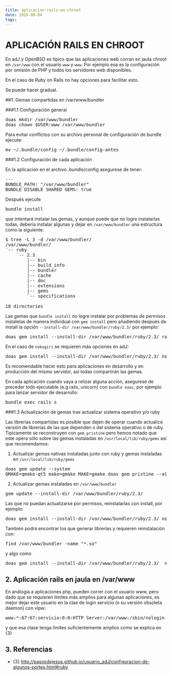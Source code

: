 ```yaml
---
title: aplicacion-rails-en-chroot
date: 2016-08-04
tags:
---
```


# APLICACIÓN RAILS EN CHROOT

En adJ y OpenBSD es típico que las aplicaciones web corran en jaula chroot en ```/var/www``` con el usuario `www` y `www`. Por ejemplo esa es la configuración por omisión de PHP y todos los servidores web disponibles.

En el caso de Ruby on Rails no hay opciones para facilitar esto.  

Se puede hacer gradual.

##1. Gemas compartidas en /var/www/bundler

###1.1 Configuración general

<pre>
doas mkdir /var/www/bundler
doas chown $USER:www /var/www/bundler
</pre>

Para evitar conflictos con su archivo personal de configuración de bundle ejecute:
<pre>
mv ~/.bundle/config ~/.bundle/config-antes
</pre>

###1.2 Configuración de cada aplicación 

En la aplicación en el archivo .bundle/config asegurese de tener:
<pre>
---
BUNDLE_PATH: "/var/www/bundler"
BUNDLE_DISABLE_SHARED_GEMS: true
</pre>

Después ejecute 
<pre>
bundle install
</pre>
que intentará instalar las gemas, y aunque puede que no logre instalarlas todas, 
debería instalar algunas y dejar en ```/var/www/bundler``` una estructura como la siguiente:
<pre>
$ tree -L 3 -d /var/www/bundler/
/var/www/bundler/
`-- ruby
    `-- 2.3
        |-- bin
        |-- build_info
        |-- bundler
        |-- cache
        |-- doc
        |-- extensions
        |-- gems
        `-- specifications

10 directories
</pre>

Las gemas que ```bundle install``` no logre instalar por problemas de permisos instalelas de manera individual con ```gem install``` pero añadiendo después de install la opción ```--install-dir /var/www/bundler/ruby/2.3/``` por ejemplo:
<pre>
doas gem install --install-dir /var/www/bundler/ruby/2.3/ raindrops -v '0.17.0' 
</pre>

En el caso de ```nokogiri``` se requieren más opciones en adJ:
<pre>
doas gem install --install-dir /var/www/bundler/ruby/2.3/ nokogiri -v '1.6.8' -- --use-system-libraries
</pre>

Es recomendable hacer esto para aplicaciones en desarrollo y en producción del mismo servidor, así todas compartirán las gemas.

En cada aplicación cuando vaya a relizar alguna acción, asegurese de preceder todo ejecutable (e.g rails, unicorn) con ```bundle exec```, por ejemplo para lanzar servidor de desarrollo:
<pre>
bundle exec rails s
</pre>

###1.3 Actualización de gemas tras actualizar sistema operativo y/o ruby

Las librerías compartidas es posible que dejen de operar cuando actualice versión de librerías de las que dependen o del sistema operativo o de ruby.   Tipicamente se reconstruyen con ```gem pristine``` pero hemos notado que este opera sólo sobre las gemas instaladas en ```/usr/local/lib/ruby/gems``` así que recomendamos:

1. Actualizar gemas nativas instaladas junto con ruby y gemas instaladas en ```/usr/local/lib/ruby/gems```
<pre>
doas gem update --system
QMAKE=qmake-qt5 make=gmake MAKE=gmake doas gem pristine --all
</pre>

2. Actualizar gemas instaladas en ```/var/www/bundler```
<pre>
gem update --install-dir /var/www/bundler/ruby/2.3/
</pre>
Las que no puedan actualizarse por permisos, reinstalarlas con install, por ejemplo:
<pre>
doas gem install --install-dir /var/www/bundler/ruby/2.3/ nokogiri -- --use-system-libraries
</pre>

También podrá encontrar los que generar librerías y requieren reinstalación con:
<pre>
find /var/www/bundler -name "*.so"
</pre>
y algo como
<pre>
doas gem install --install-dir /var/www/bundler/ruby/2.3/  nio4r bcrypt debug_inspector kgio raindrops unicorn websocket-driver json byebug ffi io-console pg
</pre>


## 2. Aplicación rails en jaula en /var/www

En análogía a aplicaciones php, pueden correr con el usuario www, pero dado que se requieren límites más amplios para algunas aplicaciones, es mejor dejar este usuario en la clae de login servicio (o su versión obsoleta daemon) con vipw:
<pre>
www:*:67:67:servicio:0:0:HTTP Server:/var/www:/sbin/nologin 
</pre>
y que esa clase tenga límites suficientemente amplios como se explica en {3}




## 3. Referencias

* {3} http://pasosdejesus.github.io/usuario_adJ/configuracion-de-algunos-portes.html#ruby
